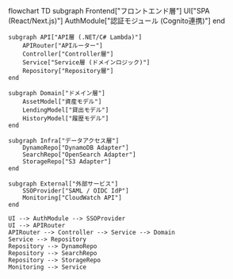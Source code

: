 flowchart TD
    subgraph Frontend["フロントエンド層"]
        UI["SPA (React/Next.js)"]
        AuthModule["認証モジュール (Cognito連携)"]
    end

    subgraph API["API層 (.NET/C# Lambda)"]
        APIRouter["APIルーター"]
        Controller["Controller層"]
        Service["Service層 (ドメインロジック)"]
        Repository["Repository層"]
    end

    subgraph Domain["ドメイン層"]
        AssetModel["資産モデル"]
        LendingModel["貸出モデル"]
        HistoryModel["履歴モデル"]
    end

    subgraph Infra["データアクセス層"]
        DynamoRepo["DynamoDB Adapter"]
        SearchRepo["OpenSearch Adapter"]
        StorageRepo["S3 Adapter"]
    end

    subgraph External["外部サービス"]
        SSOProvider["SAML / OIDC IdP"]
        Monitoring["CloudWatch API"]
    end

    UI --> AuthModule --> SSOProvider
    UI --> APIRouter
    APIRouter --> Controller --> Service --> Domain
    Service --> Repository
    Repository --> DynamoRepo
    Repository --> SearchRepo
    Repository --> StorageRepo
    Monitoring --> Service
